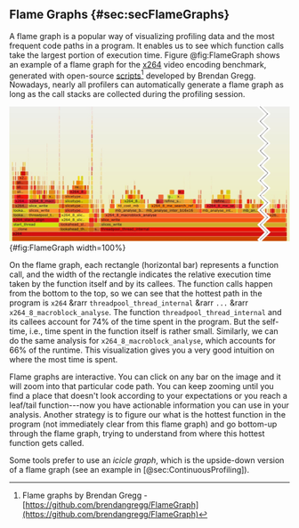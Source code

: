## Flame Graphs {#sec:secFlameGraphs}

A flame graph is a popular way of visualizing profiling data and the most frequent code paths in a program. It enables us to see which function calls take the largest portion of execution time. Figure @fig:FlameGraph shows an example of a flame graph for the [x264](https://openbenchmarking.org/test/pts/x264) video encoding benchmark, generated with open-source [scripts](https://github.com/brendangregg/FlameGraph)[^1] developed by Brendan Gregg. Nowadays, nearly all profilers can automatically generate a flame graph as long as the call stacks are collected during the profiling session.

![A flame graph for the x264 benchmark.](../../img/perf-tools/Flamegraph.jpg){#fig:FlameGraph width=100%}

On the flame graph, each rectangle (horizontal bar) represents a function call, and the width of the rectangle indicates the relative execution time taken by the function itself and by its callees. The function calls happen from the bottom to the top, so we can see that the hottest path in the program is `x264` &rarr `threadpool_thread_internal` &rarr `...` &rarr `x264_8_macroblock_analyse`. The function `threadpool_thread_internal` and its callees account for 74% of the time spent in the program. But the self-time, i.e., time spent in the function itself is rather small. Similarly, we can do the same analysis for `x264_8_macroblock_analyse`, which accounts for 66% of the runtime. This visualization gives you a very good intuition on where the most time is spent.

Flame graphs are interactive. You can click on any bar on the image and it will zoom into that particular code path. You can keep zooming until you find a place that doesn't look according to your expectations or you reach a leaf/tail function---now you have actionable information you can use in your analysis. Another strategy is to figure our what is the hottest function in the program (not immediately clear from this flame graph) and go bottom-up through the flame graph, trying to understand from where this hottest function gets called. 

Some tools prefer to use an *icicle graph*, which is the upside-down version of a flame graph (see an example in [@sec:ContinuousProfiling]).

[^1]: Flame graphs by Brendan Gregg - [https://github.com/brendangregg/FlameGraph](https://github.com/brendangregg/FlameGraph)
[^2]: x264 video encoding benchmark - [https://openbenchmarking.org/test/pts/x264](https://openbenchmarking.org/test/pts/x264)
